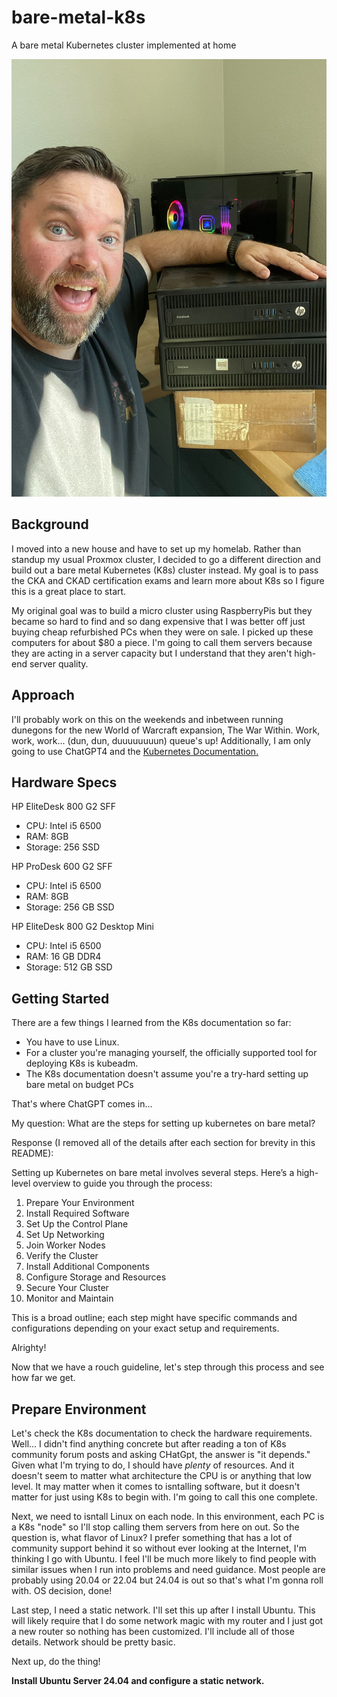 # bare-metal-k8s
A bare metal Kubernetes cluster implemented at home

<img src="images/jake-with-k8s.jpg" alt="Jake with K8s Cluster" width="540" height="700">


## Background

I moved into a new house and have to set up my homelab. Rather than standup my usual Proxmox cluster, I decided to go a different direction and build out a bare metal Kubernetes (K8s) cluster instead. My goal is to pass the CKA and CKAD certification exams and learn more about K8s so I figure this is a great place to start.

My original goal was to build a micro cluster using RaspberryPis but they became so hard to find and so dang expensive that I was better off just buying cheap refurbished PCs when they were on sale. I picked up these computers for about $80 a piece. I'm going to call them servers because they are acting in a server capacity but I understand that they aren't high-end server quality.

## Approach

I'll probably work on this on the weekends and inbetween running dunegons for the new World of Warcraft expansion, The War Within. Work, work, work... (dun, dun, duuuuuuuun) queue's up! Additionally, I am only going to use ChatGPT4 and the [Kubernetes Documentation.](https://kubernetes.io/docs/home/)

## Hardware Specs

HP EliteDesk 800 G2 SFF
- CPU: Intel i5 6500
- RAM: 8GB
- Storage: 256 SSD

HP ProDesk 600 G2 SFF
- CPU: Intel i5 6500 
- RAM: 8GB
- Storage: 256 GB SSD

HP EliteDesk 800 G2 Desktop Mini
- CPU: Intel i5 6500
- RAM: 16 GB DDR4
- Storage: 512 GB SSD

## Getting Started

There are a few things I learned from the K8s documentation so far:
- You have to use Linux.
- For a cluster you're managing yourself, the officially supported tool for deploying K8s is kubeadm.
- The K8s documentation doesn't assume you're a try-hard setting up bare metal on budget PCs

That's where ChatGPT comes in...

My question: What are the steps for setting up kubernetes on bare metal?

Response (I removed all of the details after each section for brevity in this README):

Setting up Kubernetes on bare metal involves several steps. Here’s a high-level overview to guide you through the process:

1. Prepare Your Environment
2. Install Required Software
3. Set Up the Control Plane
4. Set Up Networking
5. Join Worker Nodes
6. Verify the Cluster
7. Install Additional Components
8. Configure Storage and Resources
9. Secure Your Cluster
10. Monitor and Maintain

This is a broad outline; each step might have specific commands and configurations depending on your exact setup and requirements.

Alrighty!

Now that we have a rouch guideline, let's step through this process and see how far we get.

## Prepare Environment

Let's check the K8s documentation to check the hardware requirements. Well... I didn't find anything concrete but after reading a ton of K8s community forum posts and asking CHatGpt, the answer is "it depends." Given what I'm trying to do, I should have *plenty* of resources. And it doesn't seem to matter what architecture the CPU is or anything that low level. It may matter when it comes to isntalling software, but it doesn't matter for just using K8s to begin with. I'm going to call this one complete.

Next, we need to isntall Linux on each node. In this environment, each PC is a  K8s "node" so I'll stop calling them servers from here on out. So the question is, what flavor of Linux? I prefer something that has a lot of community support behind it so without ever looking at the Internet, I'm thinking I go with Ubuntu. I feel I'll be much more likely to find people with similar issues when I run into problems and need guidance. Most people are probably using 20.04 or 22.04 but 24.04 is out so that's what I'm gonna roll with. OS decision, done!

Last step, I need a static network. I'll set this up after I install Ubuntu. This will likely require that I do some network magic with my router and I just got a new router so nothing has been customized. I'll include all of those details. Network should be pretty basic.

Next up, do the thing!

**Install Ubuntu Server 24.04 and configure a static network.**


